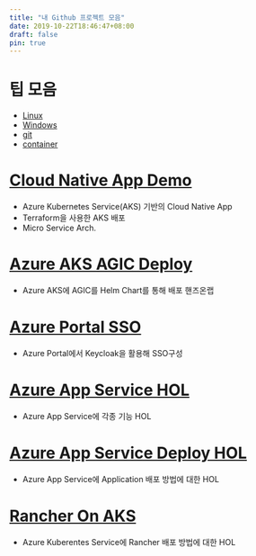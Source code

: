 ```yaml
---
title: "내 Github 프로젝트 모음"
date: 2019-10-22T18:46:47+08:00
draft: false
pin: true
---
```

<!--more-->
# 팁 모음
- [Linux](https://github.com/jkl2554/Study/blob/main/linux.md)
- [Windows](https://github.com/jkl2554/Study/blob/main/windows.md)
- [git](https://github.com/jkl2554/Study/blob/main/git.md)
- [container](https://github.com/jkl2554/Study/blob/main/container.md)
# [Cloud Native App Demo](https://github.com/jkl2554/CloudNativeApp)
- Azure Kubernetes Service(AKS) 기반의 Cloud Native App
- Terraform을 사용한 AKS 배포
- Micro Service Arch.
# [Azure AKS AGIC Deploy](https://github.com/jkl2554/aks-agic-deploy)
- Azure AKS에 AGIC를 Helm Chart를 통해 배포 핸즈온랩
# [Azure Portal SSO](https://github.com/jkl2554/AzurePortalSSO)
- Azure Portal에서 Keycloak을 활용해 SSO구성
# [Azure App Service HOL](https://github.com/jkl2554/app-service-HOL)
- Azure App Service에 각종 기능 HOL
# [Azure App Service Deploy HOL](https://github.com/jkl2554/azure-appservice-deploy-HOL)
- Azure App Service에 Application 배포 방법에 대한 HOL
# [Rancher On AKS](https://github.com/jkl2554/Rancher-install-aks)
- Azure Kuberentes Service에 Rancher 배포 방법에 대한 HOL